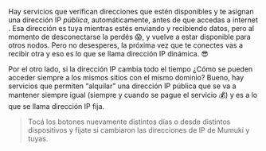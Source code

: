 Hay servicios que verifican direcciones que estén disponibles y te asignan una dirección IP _pública_, automáticamente, antes de que accedas a internet . Esa dirección es tuya mientras estés enviando y recibiendo datos, pero al momento de desconectarse la perdés :scream:, y vuelve a estar disponible para otros nodos. Pero no desesperes, la próxima vez que te conectes vas a recibir otra y eso es lo que se llama dirección IP dinámica. :sunglasses:

Por el otro lado, si la dirección IP cambia todo el tiempo ¿Cómo se pueden acceder siempre a los mismos sitios con el mismo dominio? Bueno, hay servicios que permiten “alquilar” una dirección IP pública que se va a mantener siempre igual (siempre y cuando se pague el servicio :moneybag:) y es a lo que se llama dirección IP fija.

> Tocá los botones nuevamente distintos días o desde distintos dispositivos y fijate si cambiaron las direcciones de IP de Mumuki y tuyas.